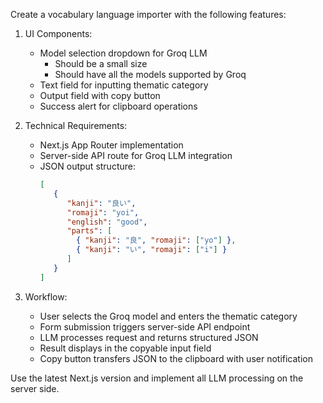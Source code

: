 Create a vocabulary language importer with the following features:

1. UI Components:
    - Model selection dropdown for Groq LLM
        - Should be a small size
        - Should have all the models supported by Groq
    - Text field for inputting thematic category
    - Output field with copy button
    - Success alert for clipboard operations

2. Technical Requirements:
    - Next.js App Router implementation
    - Server-side API route for Groq LLM integration
    - JSON output structure:
      ```json
      [
         {
            "kanji": "良い",
            "romaji": "yoi",
            "english": "good",
            "parts": [
              { "kanji": "良", "romaji": ["yo"] },
              { "kanji": "い", "romaji": ["i"] }
            ]
         }
      ]
      ```

3. Workflow:
    - User selects the Groq model and enters the thematic category
    - Form submission triggers server-side API endpoint
    - LLM processes request and returns structured JSON
    - Result displays in the copyable input field
    - Copy button transfers JSON to the clipboard with user notification

Use the latest Next.js version and implement all LLM processing on the server side.